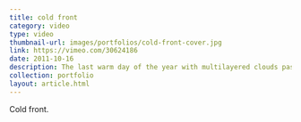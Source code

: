 ```yaml
---
title: cold front
category: video
type: video
thumbnail-url: images/portfolios/cold-front-cover.jpg
link: https://vimeo.com/30624186
date: 2011-10-16
description: The last warm day of the year with multilayered clouds passing by.
collection: portfolio
layout: article.html
---
```


Cold front.
